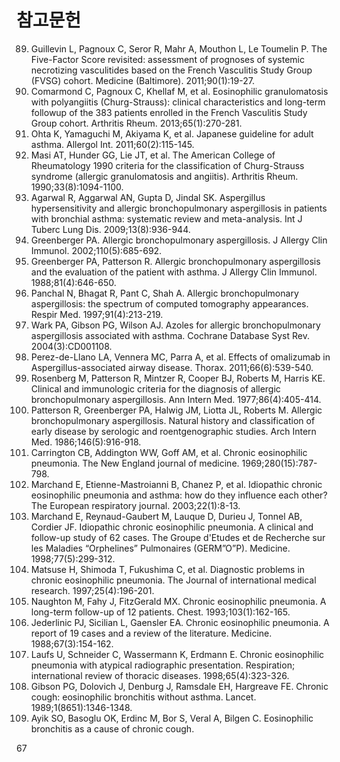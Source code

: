 # 참고문헌

89. Guillevin L, Pagnoux C, Seror R, Mahr A, Mouthon L, Le Toumelin P. The Five-Factor Score revisited: assessment of prognoses of systemic necrotizing vasculitides based on the French Vasculitis Study Group (FVSG) cohort. Medicine (Baltimore). 2011;90(1):19-27.
90. Comarmond C, Pagnoux C, Khellaf M, et al. Eosinophilic granulomatosis with polyangiitis (Churg-Strauss): clinical characteristics and long-term followup of the 383 patients enrolled in the French Vasculitis Study Group cohort. Arthritis Rheum. 2013;65(1):270-281.
91. Ohta K, Yamaguchi M, Akiyama K, et al. Japanese guideline for adult asthma. Allergol Int. 2011;60(2):115-145.
92. Masi AT, Hunder GG, Lie JT, et al. The American College of Rheumatology 1990 criteria for the classification of Churg-Strauss syndrome (allergic granulomatosis and angiitis). Arthritis Rheum. 1990;33(8):1094-1100.
93. Agarwal R, Aggarwal AN, Gupta D, Jindal SK. Aspergillus hypersensitivity and allergic bronchopulmonary aspergillosis in patients with bronchial asthma: systematic review and meta-analysis. Int J Tuberc Lung Dis. 2009;13(8):936-944.
94. Greenberger PA. Allergic bronchopulmonary aspergillosis. J Allergy Clin Immunol. 2002;110(5):685-692.
95. Greenberger PA, Patterson R. Allergic bronchopulmonary aspergillosis and the evaluation of the patient with asthma. J Allergy Clin Immunol. 1988;81(4):646-650.
96. Panchal N, Bhagat R, Pant C, Shah A. Allergic bronchopulmonary aspergillosis: the spectrum of computed tomography appearances. Respir Med. 1997;91(4):213-219.
97. Wark PA, Gibson PG, Wilson AJ. Azoles for allergic bronchopulmonary aspergillosis associated with asthma. Cochrane Database Syst Rev. 2004(3):CD001108.
98. Perez-de-Llano LA, Vennera MC, Parra A, et al. Effects of omalizumab in Aspergillus-associated airway disease. Thorax. 2011;66(6):539-540.
99. Rosenberg M, Patterson R, Mintzer R, Cooper BJ, Roberts M, Harris KE. Clinical and immunologic criteria for the diagnosis of allergic bronchopulmonary aspergillosis. Ann Intern Med. 1977;86(4):405-414.
100. Patterson R, Greenberger PA, Halwig JM, Liotta JL, Roberts M. Allergic bronchopulmonary aspergillosis. Natural history and classification of early disease by serologic and roentgenographic studies. Arch Intern Med. 1986;146(5):916-918.
101. Carrington CB, Addington WW, Goff AM, et al. Chronic eosinophilic pneumonia. The New England journal of medicine. 1969;280(15):787-798.
102. Marchand E, Etienne-Mastroianni B, Chanez P, et al. Idiopathic chronic eosinophilic pneumonia and asthma: how do they influence each other? The European respiratory journal. 2003;22(1):8-13.
103. Marchand E, Reynaud-Gaubert M, Lauque D, Durieu J, Tonnel AB, Cordier JF. Idiopathic chronic eosinophilic pneumonia. A clinical and follow-up study of 62 cases. The Groupe d'Etudes et de Recherche sur les Maladies “Orphelines” Pulmonaires (GERM”O”P). Medicine. 1998;77(5):299-312.
104. Matsuse H, Shimoda T, Fukushima C, et al. Diagnostic problems in chronic eosinophilic pneumonia. The Journal of international medical research. 1997;25(4):196-201.
105. Naughton M, Fahy J, FitzGerald MX. Chronic eosinophilic pneumonia. A long-term follow-up of 12 patients. Chest. 1993;103(1):162-165.
106. Jederlinic PJ, Sicilian L, Gaensler EA. Chronic eosinophilic pneumonia. A report of 19 cases and a review of the literature. Medicine. 1988;67(3):154-162.
107. Laufs U, Schneider C, Wassermann K, Erdmann E. Chronic eosinophilic pneumonia with atypical radiographic presentation. Respiration; international review of thoracic diseases. 1998;65(4):323-326.
108. Gibson PG, Dolovich J, Denburg J, Ramsdale EH, Hargreave FE. Chronic cough: eosinophilic bronchitis without asthma. Lancet. 1989;1(8651):1346-1348.
109. Ayik SO, Basoglu OK, Erdinc M, Bor S, Veral A, Bilgen C. Eosinophilic bronchitis as a cause of chronic cough.

<PAGE>67